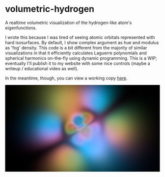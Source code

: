 # volumetric-hydrogen
A realtime volumetric visualization of the hydrogen-like atom's eigenfunctions.

I wrote this because I was tired of seeing atomic orbitals represented with hard isosurfaces. By default, I show complex argument as hue and modulus as 'fog' density.
This code is a bit different from the majority of similar visualizations in that it efficiently calculates Laguerre polynomials and spherical harmonics on-the-fly using dynamic programming.
This is a WIP; eventually I'll publish it to my website with some nice controls (maybe a writeup / educational video as well).

In the meantime, though, you can view a working copy [here](https://www.shadertoy.com/view/cdSSDw).

![example screenshot](./n5_l3_m2.png)
